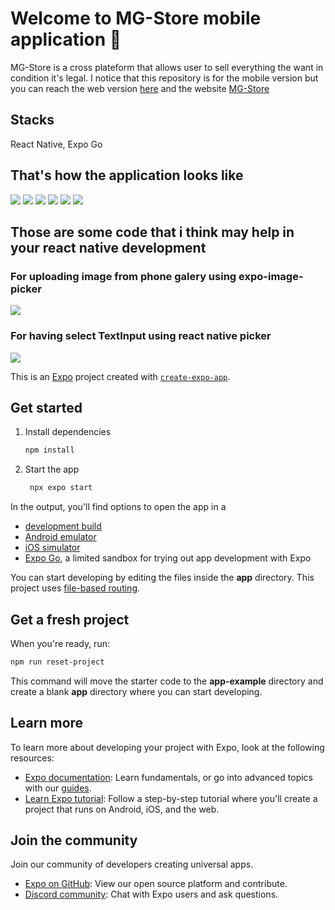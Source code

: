 # Welcome to MG-Store mobile application 👋
MG-Store is a cross plateform that allows user to sell everything the want in condition it's legal. I notice that this repository is for the mobile version but you can reach the web version [here]() and the website [MG-Store]()

## Stacks
React Native, Expo Go
## That's how the application looks like
<img src='./assets/screenShoot/4.jpg' />
<img src='./assets/screenShoot/5.jpg' />
<img src='./assets/screenShoot/6.jpg' />
<img src='./assets/screenShoot/7.jpg' />
<img src='./assets/screenShoot/2.jpg' />
<img src='./assets/screenShoot/1.jpg' />

## Those are some code that i think may help in your react native development

### For uploading image from phone galery using expo-image-picker
<img src='./assets/screenShoot/code1.png' />

### For having select TextInput using react native picker
<img src='./assets/screenShoot/code2.png' />

This is an [Expo](https://expo.dev) project created with [`create-expo-app`](https://www.npmjs.com/package/create-expo-app).

## Get started

1. Install dependencies

   ```bash
   npm install
   ```

2. Start the app

   ```bash
    npx expo start
   ```

In the output, you'll find options to open the app in a

- [development build](https://docs.expo.dev/develop/development-builds/introduction/)
- [Android emulator](https://docs.expo.dev/workflow/android-studio-emulator/)
- [iOS simulator](https://docs.expo.dev/workflow/ios-simulator/)
- [Expo Go](https://expo.dev/go), a limited sandbox for trying out app development with Expo

You can start developing by editing the files inside the **app** directory. This project uses [file-based routing](https://docs.expo.dev/router/introduction).

## Get a fresh project

When you're ready, run:

```bash
npm run reset-project
```

This command will move the starter code to the **app-example** directory and create a blank **app** directory where you can start developing.

## Learn more

To learn more about developing your project with Expo, look at the following resources:

- [Expo documentation](https://docs.expo.dev/): Learn fundamentals, or go into advanced topics with our [guides](https://docs.expo.dev/guides).
- [Learn Expo tutorial](https://docs.expo.dev/tutorial/introduction/): Follow a step-by-step tutorial where you'll create a project that runs on Android, iOS, and the web.

## Join the community

Join our community of developers creating universal apps.

- [Expo on GitHub](https://github.com/expo/expo): View our open source platform and contribute.
- [Discord community](https://chat.expo.dev): Chat with Expo users and ask questions.
